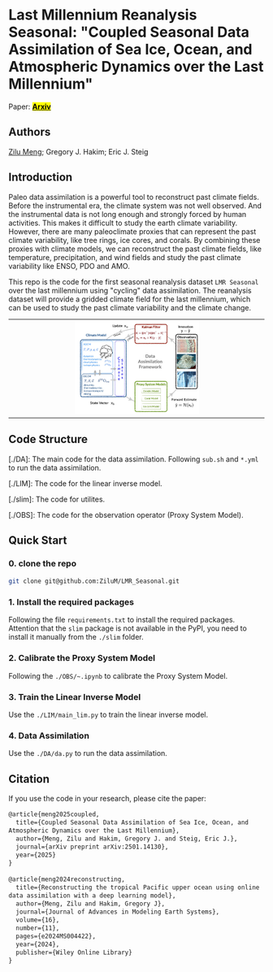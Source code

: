 #  Last Millennium Reanalysis Seasonal: "Coupled Seasonal Data Assimilation of Sea Ice, Ocean, and Atmospheric Dynamics over the Last Millennium"

Paper: [**<mark>Arxiv</mark>**](https://arxiv.org/abs/2501.14130)

## Authors

[Zilu Meng](https://zilum.github.io); Gregory J. Hakim; Eric J. Steig


## Introduction

Paleo data assimilation is a powerful tool to reconstruct past climate fields. Before the instrumental era, the climate system was not well observed. And the instrumental data is not long enough and strongly forced by human activities. This makes it difficult to study the earth climate variability. However, there are many paleoclimate proxies that can represent the past climate variability, like tree rings, ice cores, and corals. By combining these proxies with climate models, we can reconstruct the past climate fields, like temperature, precipitation, and wind fields and study the past climate variability like ENSO, PDO and AMO. 

This repo is the code for the first seasonal reanalysis dataset `LMR Seasonal` over the last millennium using "cycling" data assimilation. The reanalysis dataset will provide a gridded climate field for the last millennium, which can be used to study the past climate variability and the climate change. 

<!-- For example, the lower figure shows the Nino3.4 Index (a measure of El Niño and Southern Oscillation) from the our reanalysis comparing with the HadISST dataset. The reanalysis dataset can provide a accurate ENSO variability for the last millennium. In this case, we can study the ENSO variability in the past and compare it with the present. Additionally, the reanalysis dataset can also be used to study the climate change in the past and compare it with the present. -->
 
<table>
  <tr>
    <td align="center">
      <img src="./figures/dacycle.png" alt="intro" width="50%">
    </td>
  </tr>
</table>



<!-- ![intro](./figures/Nino34_compare_HadISST.png) -->

## Code Structure

[./DA]: The main code for the data assimilation. Following `sub.sh`  and `*.yml` to run the data assimilation. 

[./LIM]: The code for the linear inverse model. 

[./slim]: The code for utilites.

[./OBS]: The code for the observation operator (Proxy System Model).


## Quick Start

### 0. clone the repo

```bash
git clone git@github.com:ZiluM/LMR_Seasonal.git 
```

### 1. Install the required packages

Following the file `requirements.txt` to install the required packages. Attention that the `slim` package is not available in the PyPI, you need to install it manually from the `./slim` folder.

### 2. Calibrate the Proxy System Model

Following the `./OBS/~.ipynb` to calibrate the Proxy System Model.

### 3. Train the Linear Inverse Model

Use the `./LIM/main_lim.py` to train the linear inverse model.

### 4. Data Assimilation

Use the `./DA/da.py` to run the data assimilation.


## Citation

If you use the code in your research, please cite the paper:

```
@article{meng2025coupled,
  title={Coupled Seasonal Data Assimilation of Sea Ice, Ocean, and Atmospheric Dynamics over the Last Millennium},
  author={Meng, Zilu and Hakim, Gregory J. and Steig, Eric J.},
  journal={arXiv preprint arXiv:2501.14130},
  year={2025}
}

@article{meng2024reconstructing,
  title={Reconstructing the tropical Pacific upper ocean using online data assimilation with a deep learning model},
  author={Meng, Zilu and Hakim, Gregory J},
  journal={Journal of Advances in Modeling Earth Systems},
  volume={16},
  number={11},
  pages={e2024MS004422},
  year={2024},
  publisher={Wiley Online Library}
}
```








